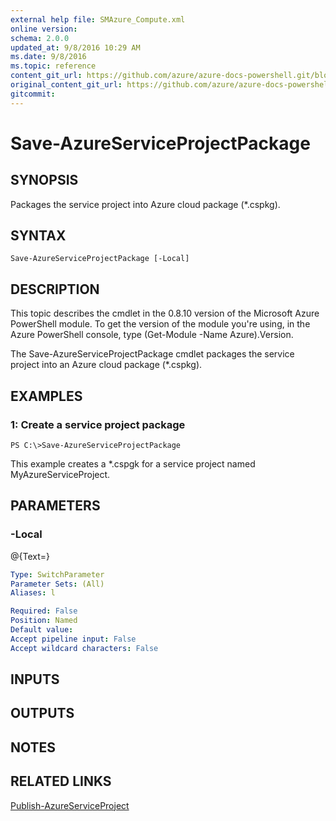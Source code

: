 ```yaml
---
external help file: SMAzure_Compute.xml
online version: 
schema: 2.0.0
updated_at: 9/8/2016 10:29 AM
ms.date: 9/8/2016
ms.topic: reference
content_git_url: https://github.com/azure/azure-docs-powershell.git/blob/master/azureps-cmdlets-docs/Service%20Management/Compute%20Cmdlets/v1.0/Save-AzureServiceProjectPackage.md
original_content_git_url: https://github.com/azure/azure-docs-powershell.git/blob/master/azureps-cmdlets-docs/Service%20Management/Compute%20Cmdlets/v1.0/Save-AzureServiceProjectPackage.md
gitcommit: 
---
```


# Save-AzureServiceProjectPackage
## SYNOPSIS
Packages the service project into Azure cloud package (*.cspkg).

## SYNTAX

```
Save-AzureServiceProjectPackage [-Local]
```

## DESCRIPTION
This topic describes the cmdlet in the 0.8.10 version of the Microsoft Azure PowerShell module.
To get the version of the module you're using, in the Azure PowerShell console, type (Get-Module -Name Azure).Version.

The Save-AzureServiceProjectPackage cmdlet packages the service project into an Azure cloud package (*.cspkg).

## EXAMPLES

### 1: Create a service project package
```
PS C:\>Save-AzureServiceProjectPackage
```

This example creates a *.cspgk for a service project named MyAzureServiceProject.

## PARAMETERS

### -Local
@{Text=}

```yaml
Type: SwitchParameter
Parameter Sets: (All)
Aliases: l

Required: False
Position: Named
Default value: 
Accept pipeline input: False
Accept wildcard characters: False
```

## INPUTS

## OUTPUTS

## NOTES

## RELATED LINKS

[Publish-AzureServiceProject](4c0c0966-919e-49a6-9d38-c3c97355e281)

